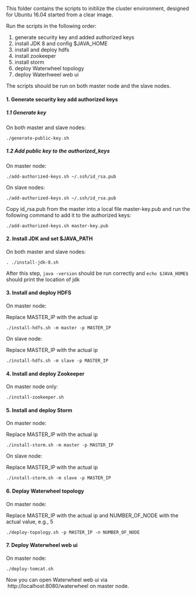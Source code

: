 This folder contains the scripts to initilize the cluster environment, designed for Ubuntu 16.04 started from a clear image.

Run the scripts in the following order:

1. generate security key and added authorized keys
2. install JDK 8 and config $JAVA_HOME
3. install and deploy hdfs
4. install zookeeper
5. install storm
6. deploy Waterwheel topology
7. deploy Waterhweel web ui

The scripts should be run on both master node and the slave nodes.

#### 1. Generate security key add authorized keys

##### 1.1 Generate key

On both master and slave nodes:

```./generate-public-key.sh```

##### 1.2 Add public key to the authorized_keys

On master node:

```./add-authorized-keys.sh ~/.ssh/id_rsa.pub```

On slave nodes:

```./add-authorized-keys.sh ~/.ssh/id_rsa.pub```

Copy id_rsa.pub from the master into a local file master-key.pub and run the following command to add it to the authorized keys:

```./add-authorized-keys.sh master-key.pub```

#### 2. Install JDK and set $JAVA_PATH

On both master and slave nodes:

```. ./install-jdk-8.sh```

After this step, ```java -version``` should be run correctly and ```echo $JAVA_HOME$``` should print the location of jdk

#### 3. Install and deploy HDFS

On master node:

Replace MASTER_IP with the actual ip

```./install-hdfs.sh -m master -p MASTER_IP```

On slave node:

Replace MASTER_IP with the actual ip

```./install-hdfs.sh -m slave -p MASTER_IP```

#### 4. Install and deploy Zookeeper

On master node only:

```./install-zookeeper.sh```

#### 5. Install and deploy Storm

On master node:

Replace MASTER_IP with the actual ip

```./install-storm.sh -m master -p MASTER_IP```

On slave node:

Replace MASTER_IP with the actual ip

```./install-storm.sh -m slave -p MASTER_IP```

#### 6. Deplay Waterwheel topology
On master node:

Replace MASTER_IP with the actual ip and NUMBER_OF_NODE with the actual value, e.g., 5

```./deploy-topology.sh -p MASTER_IP -n NUMBER_OF_NODE```

#### 7. Deploy Waterwheel web ui

On master node:

```./deploy-tomcat.sh```

Now you can open Waterwheel web ui via  http://localhost:8080/waterwheel on master node.
